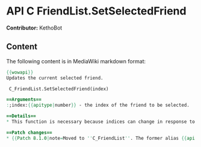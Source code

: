 # API C FriendList.SetSelectedFriend

**Contributor:** KethoBot

## Content

The following content is in MediaWiki markdown format:

```mediawiki
{{wowapi}}
Updates the current selected friend.

 C_FriendList.SetSelectedFriend(index)

==Arguments==
:;index:{{apitype|number}} - the index of the friend to be selected.

==Details==
* This function is necessary because indices can change in response to friend status updates.

==Patch changes==
* {{Patch 8.1.0|note=Moved to ''C_FriendList''. The former alias {{api|SetSelectedFriend}} is deprecated and will be removed in the following expansion.}}
```